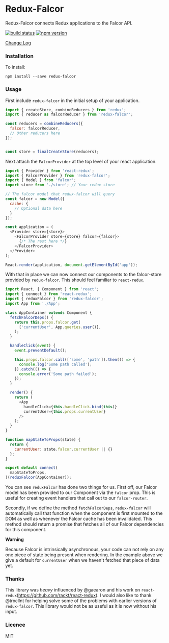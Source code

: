 # Redux-Falcor

Redux-Falcor connects Redux applications to the Falcor API.

[![build status](https://img.shields.io/travis/ekosz/redux-falcor/master.svg?style=flat-square)](https://travis-ci.org/ekosz/redux-falcor)
[![npm version](https://img.shields.io/npm/v/redux-falcor.svg?style=flat-square)](https://www.npmjs.com/package/redux-falcor)

[Change Log](https://github.com/ekosz/redux-falcor/releases)

### Installation

To install:

```
npm install --save redux-falcor
```

### Usage

First include `redux-falcor` in the initial setup of your application.

```js
import { createStore, combineReducers } from 'redux';
import { reducer as falcorReducer } from 'redux-falcor';

const reducers = combineReducers({
  falcor: falcorReducer,
  // Other reducers here
});


const store = finalCreateStore(reducers);
```

Next  attach the `FalcorProvider` at the top level of your react application.

```js
import { Provider } from 'react-redux';
import { FalcorProvider } from 'redux-falcor';
import { Model } from 'falcor';
import store from './store'; // Your redux store

// The falcor model that redux-falcor will query
const falcor = new Model({
  cache: {
    // Optional data here
  }
});

const application = (
  <Provider store={store}>
    <FalcorProvider store={store} falcor={falcor}>
      {/* The rest here */}
    </FalcorProvider>
  </Provider>
);

React.render(application, document.getElementById('app'));
```

With that in place we can now connect our components to the falcor-store
provided by `redux-falcor`. This should feel familiar to `react-redux`.

```js
import React, { Component } from 'react';
import { connect } from 'react-redux';
import { reduxFalcor } from 'redux-falcor';
import App from './App';

class AppContainer extends Component {
  fetchFalcorDeps() {
    return this.props.falcor.get(
      ['currentUser', App.queries.user()],
    );
  }

  handleClick(event) {
    event.preventDefault();

    this.props.falcor.call(['some', 'path']).then(() => {
      console.log('Some path called');
    }).catch(() => {
      console.error('Some path failed');
    });
  }

  render() {
    return (
      <App
        handleClick={this.handleClick.bind(this)}
        currentUser={this.props.currentUser}
      />
    );
  }
}

function mapStateToProps(state) {
  return {
    currentUser: state.falcor.currentUser || {}
  };
}

export default connect(
  mapStateToProps,
)(reduxFalcor(AppContainer));
```

You can see `reduxFalcor` has done two things for us. First off, our Falcor
model has been provided to our Component via the `falcor` prop. This is useful
for creating event handlers that call out to our `falcor-router`.

Secondly, if we define the method `fetchFalcorDeps`, `redux-falcor` will
automatically call that function when the component is first mounted to the DOM
as well as whenever the Falcor cache has been invalidated. This method should
return a promise that fetches all of our Falcor dependencies for this
component.

**Warning**

Because Falcor is intrinsically asynchronous, your code can not rely on any one
piece of state being present when rendering. In the example above we give
a default for `currentUser` when we haven't fetched that piece of data yet.

### Thanks

This library was *heavy* influenced by @gaearon and his work on
`react-redux`(https://github.com/rackt/react-redux). I would also like to thank
@trxcllnt for helping solve some of the problems with earlier versions of
`redux-falcor`. This library would not be as useful as it is now without his
input.

### Licence

MIT
